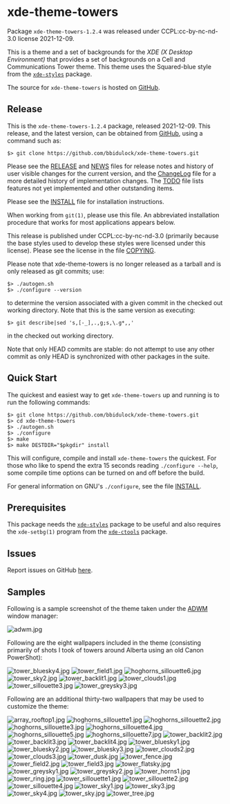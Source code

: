 [xde-theme-towers -- read me first file.  2021-12-09]: #

xde-theme-towers
===============

Package `xde-theme-towers-1.2.4` was released under CCPL:cc-by-nc-nd-3.0
license 2021-12-09.

This is a theme and a set of backgrounds for the _XDE (X Desktop
Environment)_ that provides a set of backgrounds on
a Cell and Communications Tower theme.
This theme uses the Squared-blue style from the [`xde-styles`][11]
package.

The source for `xde-theme-towers` is hosted on [GitHub][1].


Release
-------

This is the `xde-theme-towers-1.2.4` package, released 2021-12-09.
This release, and the latest version, can be obtained from [GitHub][1],
using a command such as:

    $> git clone https://github.com/bbidulock/xde-theme-towers.git

Please see the [RELEASE][3] and [NEWS][4] files for release notes and
history of user visible changes for the current version, and the
[ChangeLog][5] file for a more detailed history of implementation
changes.  The [TODO][6] file lists features not yet implemented and
other outstanding items.

Please see the [INSTALL][8] file for installation instructions.

When working from `git(1)`, please use this file.  An abbreviated
installation procedure that works for most applications appears below.

This release is published under CCPL:cc-by-nc-nd-3.0 (primarily because
the base styles used to develop these styles were licensed under this
license).
Please see the license in the file [COPYING][10].

Please note that xde-theme-towers is no longer released as
a tarball and is only released as git commits; use:

    $> ./autogen.sh
    $> ./configure --version

to determine the version associated with a given commit in the
checked out working directory.  Note that this is the same version
as executing:

    $> git describe|sed 's,[-_],.,g;s,\.g*,,'

in the checked out working directory.

Note that only HEAD commits are stable: do not attempt to use any
other commit as only HEAD is synchronized with other packages in
the suite.


Quick Start
-----------

The quickest and easiest way to get `xde-theme-towers` up and
running is to run the following commands:

    $> git clone https://github.com/bbidulock/xde-theme-towers.git
    $> cd xde-theme-towers
    $> ./autogen.sh
    $> ./configure
    $> make
    $> make DESTDIR="$pkgdir" install

This will configure, compile and install `xde-theme-towers` the
quickest.  For those who like to spend the extra 15 seconds reading
`./configure --help`, some compile time options can be turned on and off
before the build.

For general information on GNU's `./configure`, see the file
[INSTALL][8].


Prerequisites
-------------

This package needs the [`xde-styles`][11] package to be useful and also
requires the `xde-setbg(1)` program from the [`xde-ctools`][12] package.


Issues
------

Report issues on GitHub [here][2].


Samples
-------

Following is a sample screenshot of the theme taken under the [ADWM][13]
window manager:

![adwm.jpg](scrot/adwm.jpg "Wallpaper #6")

Following are the eight wallpapers included in the theme (consisting
primarily of shots I took of towers around Alberta using an old Canon
PowerShot):

![tower_bluesky4.jpg](images/tower_bluesky4.jpg "Wallpaper #1")
![tower_field1.jpg](images/tower_field1.jpg "Wallpaper #2")
![hoghorns_sillouette6.jpg](images/hoghorns_sillouette6.jpg "Wallpaper #3")
![tower_sky2.jpg](images/tower_sky2.jpg "Wallpaper #4")
![tower_backlit1.jpg](images/tower_backlit1.jpg "Wallpaper #5")
![tower_clouds1.jpg](images/tower_clouds1.jpg "Wallpaper #6")
![tower_sillouette3.jpg](images/tower_sillouette3.jpg "Wallpaper #7")
![tower_greysky3.jpg](images/tower_greysky3.jpg "Wallpaper #8")

Following are an additional thirty-two wallpapers that may be used to
customize the theme:

![array_rooftop1.jpg](images/array_rooftop1.jpg "Additional Image #1")
![hoghorns_sillouette1.jpg](images/hoghorns_sillouette1.jpg "Additional Image #2")
![hoghorns_sillouette2.jpg](images/hoghorns_sillouette2.jpg "Additional Image #3")
![hoghorns_sillouette3.jpg](images/hoghorns_sillouette3.jpg "Additional Image #4")
![hoghorns_sillouette4.jpg](images/hoghorns_sillouette4.jpg "Additional Image #5")
![hoghorns_sillouette5.jpg](images/hoghorns_sillouette5.jpg "Additional Image #6")
![hoghorns_sillouette7.jpg](images/hoghorns_sillouette7.jpg "Additional Image #7")
![tower_backlit2.jpg](images/tower_backlit2.jpg "Additional Image #8")
![tower_backlit3.jpg](images/tower_backlit3.jpg "Additional Image #9")
![tower_backlit4.jpg](images/tower_backlit4.jpg "Additional Image #10")
![tower_bluesky1.jpg](images/tower_bluesky1.jpg "Additional Image #11")
![tower_bluesky2.jpg](images/tower_bluesky2.jpg "Additional Image #12")
![tower_bluesky3.jpg](images/tower_bluesky3.jpg "Additional Image #13")
![tower_clouds2.jpg](images/tower_clouds2.jpg "Additional Image #14")
![tower_clouds3.jpg](images/tower_clouds3.jpg "Additional Image #15")
![tower_dusk.jpg](images/tower_dusk.jpg "Additional Image #16")
![tower_fence.jpg](images/tower_fence.jpg "Additional Image #17")
![tower_field2.jpg](images/tower_field2.jpg "Additional Image #18")
![tower_field3.jpg](images/tower_field3.jpg "Additional Image #19")
![tower_flatsky.jpg](images/tower_flatsky.jpg "Additional Image #20")
![tower_greysky1.jpg](images/tower_greysky1.jpg "Additional Image #21")
![tower_greysky2.jpg](images/tower_greysky2.jpg "Additional Image #22")
![tower_horns1.jpg](images/tower_horns1.jpg "Additional Image #23")
![tower_ring.jpg](images/tower_ring.jpg "Additional Image #24")
![tower_sillouette1.jpg](images/tower_sillouette1.jpg "Additional Image #25")
![tower_sillouette2.jpg](images/tower_sillouette2.jpg "Additional Image #26")
![tower_sillouette4.jpg](images/tower_sillouette4.jpg "Additional Image #27")
![tower_sky1.jpg](images/tower_sky1.jpg "Additional Image #28")
![tower_sky3.jpg](images/tower_sky3.jpg "Additional Image #29")
![tower_sky4.jpg](images/tower_sky4.jpg "Additional Image #30")
![tower_sky.jpg](images/tower_sky.jpg "Additional Image #31")
![tower_tree.jpg](images/tower_tree.jpg "Additional Image #32")



[1]: https://github.com/bbidulock/xde-theme-towers
[2]: https://github.com/bbidulock/xde-theme-towers/issues
[3]: https://github.com/bbidulock/xde-theme-towers/blob/1.2.4/RELEASE
[4]: https://github.com/bbidulock/xde-theme-towers/blob/1.2.4/NEWS
[5]: https://github.com/bbidulock/xde-theme-towers/blob/1.2.4/ChangeLog
[6]: https://github.com/bbidulock/xde-theme-towers/blob/1.2.4/TODO
[7]: https://github.com/bbidulock/xde-theme-towers/blob/1.2.4/COMPLIANCE
[8]: https://github.com/bbidulock/xde-theme-towers/blob/1.2.4/INSTALL
[9]: https://github.com/bbidulock/xde-theme-towers/blob/1.2.4/LICENSE
[10]: https://github.com/bbidulock/xde-theme-towers/blob/1.2.4/COPYING
[11]: https://github.com/bbidulock/xde-styles
[12]: https://github.com/bbidulock/xde-ctools
[13]: https://bbidulock.github.io/adwm

[ vim: set ft=markdown sw=4 tw=72 nocin nosi fo+=tcqlorn spell: ]: #
